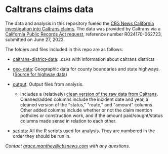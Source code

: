 # Caltrans claims data

The data and analysis in this repository fueled the [CBS News California investigation into Caltrans claims](https://www.cbsnews.com/sacramento/news/caltrans-pothole-damage-claims-california-freeways/). The data was provided by Caltrans via a [California Public Records Act request](https://caltrans.mycusthelp.com/WEBAPP/_rs/(S(iwyjsjbh004wehkcj1llwbs3))/supporthome.aspx), reference number R024170-062723, submitted on June 27, 2023. 

The folders and files included in this repo are as follows:

- [caltrans-district-data](https://github.com/cbs-news-data/caltrans-claims-data/tree/main/caltrans-district-data): .csvs with information about caltrans districts

- [geo-data](https://github.com/cbs-news-data/caltrans-claims-data/tree/main/geo-data): Geographic data for county boundaries and state highways. ([Source for highway data](https://gis.data.ca.gov/datasets/77f2d7ba94e040a78bfbe36feb6279da_0/explore?location=36.988057%2C-119.281578%2C6.08))

- [output](https://github.com/cbs-news-data/caltrans-claims-data/tree/main/output): Output files from analysis. 

  - Includes a (relatively) [clean version of the raw data from Caltrans](https://github.com/cbs-news-data/caltrans-claims-data/blob/main/output/caltrans_data_clean.csv). Cleaned/added columns include the incident date and year, a cleaned version of the "status," "route," and "amount" columns. Other added columns include whether or not the claim mention potholes or construction work, and if the amount paid/sought/status columns made sense in relation to each other.

- [scripts](https://github.com/cbs-news-data/caltrans-claims-data/tree/main/scripts): All the R scripts used for analysis. They are numbered in the order they should be run in. 

_Contact grace.manthey@cbsnews.com with any questions._